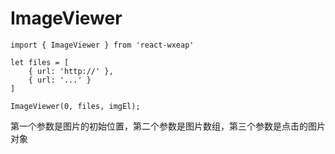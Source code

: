 # ImageViewer

```
import { ImageViewer } from 'react-wxeap'

let files = [
    { url: 'http://' },
    { url: '...' }
]

ImageViewer(0, files, imgEl);

```

第一个参数是图片的初始位置，第二个参数是图片数组，第三个参数是点击的图片对象